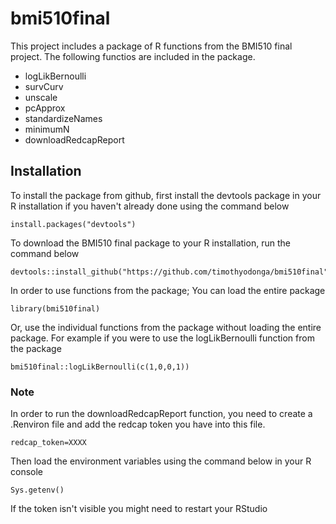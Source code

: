 # bmi510final
This project includes a package of R functions from the BMI510 final project. The following functios are included in the package.
- logLikBernoulli
- survCurv
- unscale
- pcApprox
- standardizeNames
- minimumN
- downloadRedcapReport

## Installation
To install the package from github, first install the devtools package in your R installation if you haven't already done using the command below
```{r}
install.packages("devtools")
```
To download the BMI510 final package to your R installation, run the command below
```{r}
devtools::install_github("https://github.com/timothyodonga/bmi510final")
```
In order to use functions from the package;
You can load the entire package
```{r}
library(bmi510final)
```
Or, use the individual functions from the package without loading the entire package. For example if you were to use the logLikBernoulli function from the package
```{r}
bmi510final::logLikBernoulli(c(1,0,0,1))
```

### Note
In order to run the downloadRedcapReport function, you need to create a .Renviron file and add the redcap token you have into this file.
```{text}
redcap_token=XXXX
``` 
Then load the environment variables  using the command below in your R console
```{r}
Sys.getenv()
```
If the token isn't visible you might need to restart your RStudio
